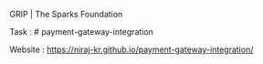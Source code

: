 GRIP | The Sparks Foundation

Task    : # payment-gateway-integration

Website : https://niraj-kr.github.io/payment-gateway-integration/


